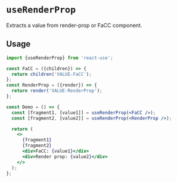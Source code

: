 # `useRenderProp`

Extracts a value from render-prop or FaCC component.


## Usage

```jsx
import {useRenderProp} from 'react-use';

const FaCC = ({children}) => {
  return children('VALUE-FaCC');
};
const RenderProp = ({render}) => {
  return render('VALUE-RenderProp');
};

const Demo = () => {
  const [fragment1, [value1]] = useRenderProp(<FaCC />);
  const [fragment2, [value2]] = useRenderProp(<RenderProp />);

  return (
    <>
      {fragment1}
      {fragment2}
      <div>FaCC: {value1}</div>
      <div>Render prop: {value2}</div>
    </>
  );
};
```
